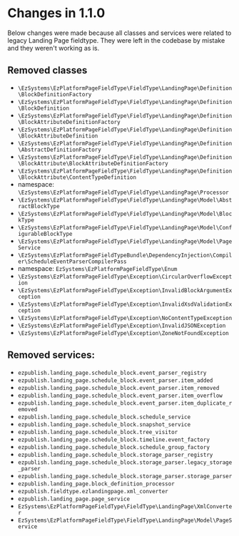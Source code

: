 # Changes in 1.1.0

Below changes were made because all classes and services were related to legacy Landing Page fieldtype. They were left in the codebase by mistake and they weren't working as is.

## Removed classes
- `\EzSystems\EzPlatformPageFieldType\FieldType\LandingPage\Definition\BlockDefinitionFactory`
- `\EzSystems\EzPlatformPageFieldType\FieldType\LandingPage\Definition\BlockDefinition`
- `\EzSystems\EzPlatformPageFieldType\FieldType\LandingPage\Definition\BlockAttributeDefinitionFactory`
- `\EzSystems\EzPlatformPageFieldType\FieldType\LandingPage\Definition\BlockAttributeDefinition`
- `\EzSystems\EzPlatformPageFieldType\FieldType\LandingPage\Definition\AbstractDefinitionFactory`
- `\EzSystems\EzPlatformPageFieldType\FieldType\LandingPage\Definition\BlockAttribute\BlockAttributeDefinitionFactory`
- `\EzSystems\EzPlatformPageFieldType\FieldType\LandingPage\Definition\BlockAttribute\ContentTypeDefinition`
- namespace: `\EzSystems\EzPlatformPageFieldType\FieldType\LandingPage\Processor` 
- `\EzSystems\EzPlatformPageFieldType\FieldType\LandingPage\Model\AbstractBlockType`
- `\EzSystems\EzPlatformPageFieldType\FieldType\LandingPage\Model\BlockType`
- `\EzSystems\EzPlatformPageFieldType\FieldType\LandingPage\Model\ConfigurableBlockType`
- `\EzSystems\EzPlatformPageFieldType\FieldType\LandingPage\Model\PageService`
- `\EzSystems\EzPlatformPageFieldTypeBundle\DependencyInjection\Compiler\ScheduleEventParserCompilerPass`
- namespace: `EzSystems\EzPlatformPageFieldType\Enum`
- `\EzSystems\EzPlatformPageFieldType\Exception\CircularOverflowException`
- `\EzSystems\EzPlatformPageFieldType\Exception\InvalidBlockArgumentException`
- `\EzSystems\EzPlatformPageFieldType\Exception\InvalidXsdValidationException`
- `\EzSystems\EzPlatformPageFieldType\Exception\NoContentTypeException`
- `\EzSystems\EzPlatformPageFieldType\Exception\InvalidJSONException`
- `\EzSystems\EzPlatformPageFieldType\Exception\ZoneNotFoundException`

## Removed services:
- `ezpublish.landing_page.schedule_block.event_parser_registry`
- `ezpublish.landing_page.schedule_block.event_parser.item_added`
- `ezpublish.landing_page.schedule_block.event_parser.item_removed`
- `ezpublish.landing_page.schedule_block.event_parser.item_overflow`
- `ezpublish.landing_page.schedule_block.event_parser.item_duplicate_removed`
- `ezpublish.landing_page.schedule_block.schedule_service`
- `ezpublish.landing_page.schedule_block.snapshot_service`
- `ezpublish.landing_page.schedule_block.tree_visitor`
- `ezpublish.landing_page.schedule_block.timeline.event_factory`
- `ezpublish.landing_page.schedule_block.schedule_group_factory`
- `ezpublish.landing_page.schedule_block.storage_parser_registry`
- `ezpublish.landing_page.schedule_block.storage_parser.legacy_storage_parser`
- `ezpublish.landing_page.schedule_block.storage_parser.storage_parser`
- `ezpublish.landing_page.block_definition_processor`
- `ezpublish.fieldtype.ezlandingpage.xml_converter`
- `ezpublish.landing_page.page_service`
- `EzSystems\EzPlatformPageFieldType\FieldType\LandingPage\XmlConverter`
- `EzSystems\EzPlatformPageFieldType\FieldType\LandingPage\Model\PageService`
